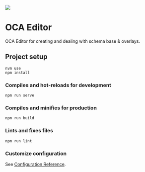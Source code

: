 ![](https://github.com/olichwiruk/tool/workflows/e2e%20tests/badge.svg)

# OCA Editor

OCA Editor for creating and dealing with schema base & overlays.

## Project setup
```
nvm use
npm install
```

### Compiles and hot-reloads for development
```
npm run serve
```

### Compiles and minifies for production
```
npm run build
```

### Lints and fixes files
```
npm run lint
```

### Customize configuration
See [Configuration Reference](https://cli.vuejs.org/config/).
